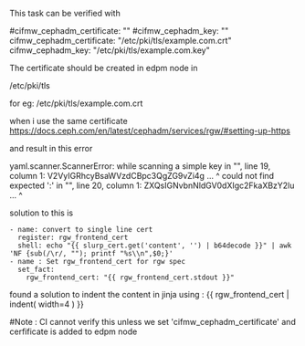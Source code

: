 
This task can be verified with

#cifmw_cephadm_certificate: ""
#cifmw_cephadm_key: ""
cifmw_cephadm_certificate: "/etc/pki/tls/example.com.crt"
cifmw_cephadm_key: "/etc/pki/tls/example.com.key"


The certificate should be created in edpm node in

/etc/pki/tls

for eg: /etc/pki/tls/example.com.crt

when i use the same certificate https://docs.ceph.com/en/latest/cephadm/services/rgw/#setting-up-https

and result in this error

yaml.scanner.ScannerError: while scanning a simple key
  in "<unicode string>", line 19, column 1:
    V2VyIGRhcyBsaWVzdCBpc3QgZG9vZi4g ... 
    ^
could not find expected ':'
  in "<unicode string>", line 20, column 1:
    ZXQsIGNvbnNldGV0dXIgc2FkaXBzY2lu ... 
    ^

solution to this is 

    - name: convert to single line cert
      register: rgw_frontend_cert
      shell: echo "{{ slurp_cert.get('content', '') | b64decode }}" | awk 'NF {sub(/\r/, ""); printf "%s\\n",$0;}'
    - name : Set rgw_frontend_cert for rgw spec
      set_fact:
        rgw_frontend_cert: "{{ rgw_frontend_cert.stdout }}"


found a solution to indent the content in jinja using  :  {{ rgw_frontend_cert | indent( width=4 ) }}


#Note : CI cannot verify this unless we set 'cifmw_cephadm_certificate' and cerfificate is added to edpm node 

